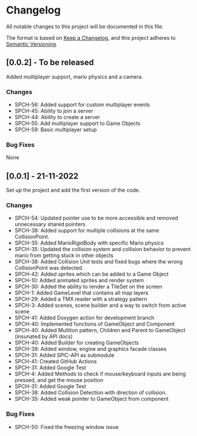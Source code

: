 # Changelog

All notable changes to this project will be documented in this file.

The format is based on [Keep a Changelog](https://keepachangelog.com/en/1.0.0/),
and this project adheres to [Semantic Versioning](https://semver.org/spec/v2.0.0.html).

## [0.0.2] - To be released

Added multiplayer support, mario physics and a camera.

### Changes

- SPCH-56: Added support for custom multiplayer events
- SPCH-45: Ability to join a server
- SPCH-44: Ability to create a server
- SPCH-55: Add multiplayer support to Game Objects
- SPCH-59: Basic multiplayer setup

### Bug Fixes

None

## [0.0.1] - 21-11-2022

Set up the project and add the first version of the code.

### Changes

- SPCH-54: Updated pointer use to be more accessible and removed unnecessary shared pointers
- SPCH-38: Added support for multiple collisions at the same CollisionPoint.
- SPCH-35: Added MarioRigidBody with specific Mario physics
- SPCH-35: Updated the collision system and collision behavior to prevent mario from getting stuck in other objects
- SPCH-38: Added Collision Unit tests and fixed bugs where the wrong CollisionPoint was detected.
- SPCH-42: Added sprites which can be added to a Game Object
- SPCH-10: Added animated sprites and render system
- SPCH-30: Added the ability to render a TileSet on the screen
- SPCH-1: Added GameLevel that contains all map layers
- SPCH-29: Added a TMX reader with a strategy pattern
- SPCH-3: Added scenes, scene builder and a way to switch from active scene
- SPCH-41: Added Doxygen action for development branch
- SPCH-40: Implemented functions of GameObject and Component
- SPCH-40: Added Multiton pattern, Children and Parent to GameObject (insunated by API docs)
- SPCH-40: Added Builder for creating GameObjects
- SPCH-39: Added window, engine and graphics facade classes
- SPCH-31: Added SPIC-API as submodule
- SPCH-41: Created GitHub Actions
- SPCH-31: Added Google Test
- SPCH-4: Added Methods to check if mouse/keyboard inputs are being pressed, and get the mouse position
- SPCH-31: Added Google Test
- SPCH-38: Added Collision Detection with direction of collision.
- SPCH-35: Added weak pointer to GameObject from component

### Bug Fixes

- SPCH-50: Fixed the freezing window issue
